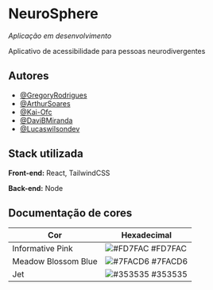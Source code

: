
# NeuroSphere
*Aplicação em desenvolvimento*

Aplicativo de acessibilidade para pessoas neurodivergentes


## Autores

- [@GregoryRodrigues](https://github.com/GregoryRFGMS)
- [@ArthurSoares](https://github.com/Arthur-Soares-Dev)
- [@Kai-Ofc](https://github.com/Kai-Ofc)
- [@DaviBMiranda](https://github.com/DaviBMiranda)
- [@Lucaswilsondev ](https://github.com/lucaswilsondev)



## Stack utilizada

**Front-end:** React, TailwindCSS

**Back-end:** Node

## Documentação de cores

| Cor               | Hexadecimal                                                |
| ----------------- | ---------------------------------------------------------------- |
| Informative Pink       | ![#FD7FAC](https://via.placeholder.com/10/FD7FAC?text=+) #FD7FAC |
| Meadow Blossom Blue       | ![#7FACD6](https://via.placeholder.com/10/7FACD6?text=+) #7FACD6 |
| Jet        | ![#353535](https://via.placeholder.com/10/353535?text=+) #353535 |


